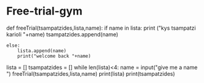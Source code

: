# Free-trial-gym
def freeTrial(tsampatzides,lista,name):
    if name in lista:
        print ("kys tsampatzi karioli "+name)
        tsampatzides.append(name)

    else:
        lista.append(name)
        print("welcome back "+name)

lista = []
tsampatzides = []
while len(lista)<4:
    name = input("give me a name ")
    freeTrial(tsampatzides,lista,name)
print(lista)
print(tsampatzides)
